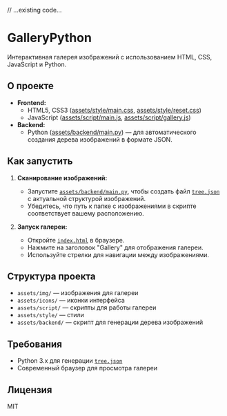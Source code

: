 // ...existing code...
# GalleryPython

Интерактивная галерея изображений с использованием HTML, CSS, JavaScript и Python.

## О проекте

- **Frontend:**  
  - HTML5, CSS3 ([assets/style/main.css](assets/style/main.css), [assets/style/reset.css](assets/style/reset.css))
  - JavaScript ([assets/script/main.js](assets/script/main.js), [assets/script/gallery.js](assets/script/gallery.js))
- **Backend:**  
  - Python ([assets/backend/main.py](assets/backend/main.py)) — для автоматического создания дерева изображений в формате JSON.

## Как запустить

1. **Сканирование изображений:**
   - Запустите [`assets/backend/main.py`](assets/backend/main.py), чтобы создать файл [`tree.json`](tree.json) с актуальной структурой изображений.
   - Убедитесь, что путь к папке с изображениями в скрипте соответствует вашему расположению.

2. **Запуск галереи:**
   - Откройте [`index.html`](index.html) в браузере.
   - Нажмите на заголовок "Gallery" для отображения галереи.
   - Используйте стрелки для навигации между изображениями.

## Структура проекта

- `assets/img/` — изображения для галереи
- `assets/icons/` — иконки интерфейса
- `assets/script/` — скрипты для работы галереи
- `assets/style/` — стили
- `assets/backend/` — скрипт для генерации дерева изображений

## Требования

- Python 3.x для генерации [`tree.json`](tree.json)
- Современный браузер для просмотра галереи

## Лицензия

MIT